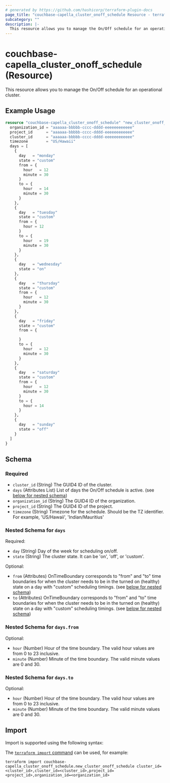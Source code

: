 ```yaml
---
# generated by https://github.com/hashicorp/terraform-plugin-docs
page_title: "couchbase-capella_cluster_onoff_schedule Resource - terraform-provider-couchbase-capella"
subcategory: ""
description: |-
  This resource allows you to manage the On/Off schedule for an operational cluster.
---
```


# couchbase-capella_cluster_onoff_schedule (Resource)

This resource allows you to manage the On/Off schedule for an operational cluster.

## Example Usage

```terraform
resource "couchbase-capella_cluster_onoff_schedule" "new_cluster_onoff_schedule" {
  organization_id = "aaaaaa-bbbbb-cccc-dddd-eeeeeeeeeeee"
  project_id      = "aaaaaa-bbbbb-cccc-dddd-eeeeeeeeeeee"
  cluster_id      = "aaaaaa-bbbbb-cccc-dddd-eeeeeeeeeeee"
  timezone        = "US/Hawaii"
  days = [
    {
      day   = "monday"
      state = "custom"
      from = {
        hour   = 12
        minute = 30
      }
      to = {
        hour   = 14
        minute = 30
      }
    },
    {
      day   = "tuesday"
      state = "custom"
      from = {
        hour = 12
      }
      to = {
        hour   = 19
        minute = 30
      }
    },
    {
      day   = "wednesday"
      state = "on"
    },
    {
      day   = "thursday"
      state = "custom"
      from = {
        hour   = 12
        minute = 30
      }
    },
    {
      day   = "friday"
      state = "custom"
      from = {

      }
      to = {
        hour   = 12
        minute = 30
      }
    },
    {
      day   = "saturday"
      state = "custom"
      from = {
        hour   = 12
        minute = 30
      }
      to = {
        hour = 14
      }
    },
    {
      day   = "sunday"
      state = "off"
    }
  ]
}
```

<!-- schema generated by tfplugindocs -->
## Schema

### Required

- `cluster_id` (String) The GUID4 ID of the cluster.
- `days` (Attributes List) List of days the On/Off schedule is active. (see [below for nested schema](#nestedatt--days))
- `organization_id` (String) The GUID4 ID of the organization.
- `project_id` (String) The GUID4 ID of the project.
- `timezone` (String) Timezone for the schedule. Should be the TZ identifier. For example, 'US/Hawaii', 'Indian/Mauritius'

<a id="nestedatt--days"></a>
### Nested Schema for `days`

Required:

- `day` (String) Day of the week for scheduling on/off.
- `state` (String) The cluster state. It can be 'on', 'off', or 'custom'.

Optional:

- `from` (Attributes) OnTimeBoundary corresponds to "from" and "to" time boundaries for when the cluster needs to be in the turned on (healthy) state on a day with "custom" scheduling timings. (see [below for nested schema](#nestedatt--days--from))
- `to` (Attributes) OnTimeBoundary corresponds to "from" and "to" time boundaries for when the cluster needs to be in the turned on (healthy) state on a day with "custom" scheduling timings. (see [below for nested schema](#nestedatt--days--to))

<a id="nestedatt--days--from"></a>
### Nested Schema for `days.from`

Optional:

- `hour` (Number) Hour of the time boundary. The valid hour values are from 0 to 23 inclusive.
- `minute` (Number) Minute of the time boundary. The valid minute values are 0 and 30.


<a id="nestedatt--days--to"></a>
### Nested Schema for `days.to`

Optional:

- `hour` (Number) Hour of the time boundary. The valid hour values are from 0 to 23 inclusive.
- `minute` (Number) Minute of the time boundary. The valid minute values are 0 and 30.

## Import

Import is supported using the following syntax:

The [`terraform import` command](https://developer.hashicorp.com/terraform/cli/commands/import) can be used, for example:

```shell
terraform import couchbase-capella_cluster_onoff_schedule.new_cluster_onoff_schedule cluster_id=<cluster_id>,cluster_id=<cluster_id>,project_id=<project_id>,organization_id=<organization_id>
```
